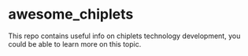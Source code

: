 # awesome_chiplets
This repo contains useful info on chiplets technology development, you could be able to learn more on this topic.
